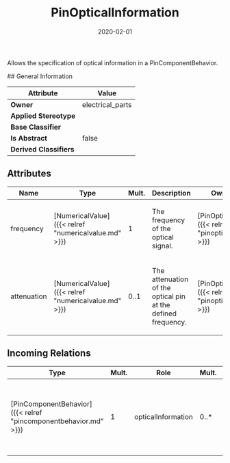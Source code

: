 ﻿---
title: PinOpticalInformation
toc: false
type: specs
date: "2020-02-01"
draft: false
specification: VEC
version: 1.2.0
documentType: "Recommendation"
elementType: Class
classes:
  - PinOpticalInformation
menu_name: vec-1.2.0
---
<p> Allows the specification of optical information in a PinComponentBehavior.      </p>
## General Information

| Attribute               | Value |
|-------------------------|-------|
| **Owner**               | electrical_parts |
| **Applied Stereotype**  |   |
| **Base Classifier**     |   |
| **Is Abstract**         | false |
| **Derived Classifiers** |   |

## Attributes
|  Name  |  Type  |  Mult.  |  Description  |  Owning Classifier  |
|--------|--------|---------|---------------|--------------|
|frequency | [NumericalValue]({{< relref "numericalvalue.md" >}}) | 1 | <p> The frequency of the optical signal.      </p> | [PinOpticalInformation]({{< relref "pinopticalinformation.md" >}}) |
|attenuation | [NumericalValue]({{< relref "numericalvalue.md" >}}) | 0..1 | <p> The attenuation of the optical pin at the defined frequency.       </p> | [PinOpticalInformation]({{< relref "pinopticalinformation.md" >}}) |

##  Incoming Relations
|    Type  |   Mult.  |   Role    |   Mult.   |   Description  |
|----------|----------|-----------|-----------|----------------|
| [PinComponentBehavior]({{< relref "pincomponentbehavior.md" >}}) | 1 | opticalInformation | 0..* | <p> Specifies the optical information of the pin, if it has the type optical.      </p> |
